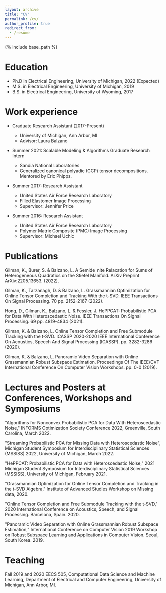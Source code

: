 ```yaml
---
layout: archive
title: "CV"
permalink: /cv/
author_profile: true
redirect_from:
  - /resume
---
```


{% include base_path %}

Education
======
* Ph.D in Electrical Engineering, University of Michigan, 2022 (Expected)
* M.S. in Electrical Engineering, University of Michigan, 2019
* B.S. in Electrical Engineering, University of Wyoming, 2017

Work experience
======

* Graduate Research Assistant (2017-Present)
  * University of Michigan, Ann Arbor, MI
  * Advisor: Laura Balzano

* Summer 2021: Scalable Modeling & Algorithms Graduate Research Intern
  * Sandia National Laboratories
  * Generalized canonical polyadic (GCP) tensor decompositions. Mentored by Eric Phipps.
  
* Summer 2017: Research Assistant
  * United States Air Force Research Laboratory
  * Filled Elastomer Image Processing
  * Supervisor: Jennifer Price

* Summer 2016: Research Assistant
  * United States Air Force Research Laboratory
  * Polymer Matrix Composite (PMC) Image Processing
  * Supervisor: Michael Uchic
  

Publications
======

Gilman, K., Burer, S. \& Balzano, L. A Semide nite Relaxation for Sums of Heterogeneous Quadratics on the Stiefel Manifold. ArXiv Preprint ArXiv:2205.13653. (2022).

Gilman, K., Tarzanagh, D. \& Balzano, L. Grassmannian Optimization for Online Tensor Completion and Tracking With the t-SVD. IEEE Transactions On Signal Processing. 70 pp. 2152-2167 (2022).

Hong, D., Gilman, K., Balzano, L. \& Fessler, J. HePPCAT: Probabilistic PCA for Data With Heteroscedastic Noise. IEEE Transactions On Signal Processing. 69 pp. 4819-4834 (2021).

Gilman, K. \& Balzano, L. Online Tensor Completion and Free Submodule Tracking with the t-SVD. ICASSP 2020-2020 IEEE International Conference On Acoustics, Speech And Signal Processing (ICASSP). pp. 3282-3286 (2020).

Gilman, K. \& Balzano, L. Panoramic Video Separation with Online Grassmannian Robust Subspace Estimation. Proceedings Of The IEEE/CVF International Conference On Computer Vision Workshops. pp. 0-0 (2019).

  
Lectures and Posters at Conferences, Workshops and Symposiums
======

"Algorithms for Nonconvex Probabilistic PCA for Data With Heteroscedastic Noise," INFORMS Optimization Society Conference 2022, Greenville, South Carolina, March 2022.

"Streaming Probabilistic PCA for Missing Data with Heteroscedastic Noise", Michigan Student Symposium for Interdisciplinary Statistical Sciences (MSSISS) 2022, University of Michigan, March 2022.

"HePPCAT: Probabilistic PCA for Data with Heteroscedastic Noise," 2021 Michigan Student Symposium for Interdisciplinary Statistical Sciences (MSSISS), University of Michigan, February 2021.

"Grassmannian Optimization for Online Tensor Completion and Tracking in the t-SVD Algebra," Institute of Advanced Studies Workshop on Missing data, 2020.

"Online Tensor Completion and Free Submodule Tracking with the t-SVD," 2020 International Conference on Acoustics, Speech, and Signal Processing. Barcelona, Spain. 2020. 

"Panoramic Video Separation with Online Grassmannian Robust Subspace Estimation," International Conference on Computer Vision 2019 Workshop on Robust Subspace Learning and Applications in Computer Vision. Seoul, South Korea. 2019. 
  
Teaching
======
Fall 2019 and 2020  EECS 505, Computational Data Science and Machine Learning, Department of Electrical and Computer Engineering, University of Michigan, Ann Arbor, MI.
  
